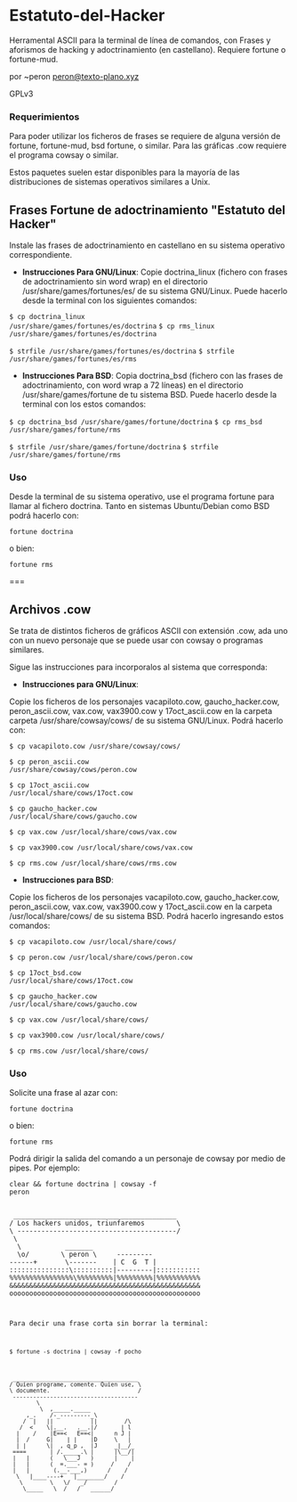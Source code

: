 # Estatuto-del-Hacker

Herramental ASCII para la terminal de línea de comandos, con Frases y aforismos de hacking y adoctrinamiento (en castellano). Requiere fortune o fortune-mud.

por ~peron <peron@texto-plano.xyz>

GPLv3

### Requerimientos
Para poder utilizar los ficheros de frases se requiere de alguna versión de fortune, fortune-mud, bsd fortune, o similar. Para las gráficas .cow requiere el programa cowsay o similar.

Estos paquetes suelen estar disponibles para la mayoría de las distribuciones de sistemas operativos similares a Unix.

## Frases Fortune de adoctrinamiento "Estatuto del Hacker"

Instale las frases de adoctrinamiento en castellano en su sistema operativo correspondiente.

  * **Instrucciones Para GNU/Linux**:
Copie <file>doctrina_linux</file> (fichero con frases de adoctrinamiento sin word wrap) en el directorio <file>/usr/share/games/fortunes/es/</file> de su sistema GNU/Linux. Puede hacerlo desde la terminal con los siguientes comandos:

<code bash>$ cp doctrina_linux /usr/share/games/fortunes/es/doctrina</code>
<code bash>$ cp rms_linux /usr/share/games/fortunes/es/doctrina</code>

<code bash>$ strfile /usr/share/games/fortunes/es/doctrina</code>
<code bash>$ strfile /usr/share/games/fortunes/es/rms</code>

  * **Instrucciones Para BSD**:
Copia <file>doctrina_bsd</file> (fichero con las frases de adoctrinamiento, con word wrap a 72 líneas) en el directorio <file>/usr/share/games/fortune</file> de tu sistema BSD. Puede hacerlo desde la terminal con los estos comandos: 

<code bash>$ cp doctrina_bsd /usr/share/games/fortune/doctrina</code>
<code bash>$ cp rms_bsd /usr/share/games/fortune/rms</code>


<code bash>$ strfile /usr/share/games/fortune/doctrina</code>
<code bash>$ strfile /usr/share/games/fortune/rms</code>

### Uso

Desde la terminal de su sistema operativo, use el programa fortune para llamar al fichero <file>doctrina</file>. Tanto en sistemas Ubuntu/Debian como BSD podrá hacerlo con:

<code>fortune doctrina</code>

o bien:

<code>fortune rms</code>

===

## Archivos .cow

Se trata de distintos ficheros de gráficos ASCII con extensión .cow, ada uno con un nuevo personaje que se puede usar con cowsay o programas similares.

Sigue las instrucciones para incorporalos al sistema que corresponda:

  * **Instrucciones para GNU/Linux**:

Copie los ficheros de los personajes <file>vacapiloto.cow</file>, <file>gaucho_hacker.cow</file>, <file>peron_ascii.cow</file>, <file>vax.cow</file>, <file>vax3900.cow</file> y <file>17oct_ascii.cow</file> en la carpeta carpeta <file>/usr/share/cowsay/cows/</file> de su sistema GNU/Linux. Podrá hacerlo con:

<code bash>$ cp vacapiloto.cow /usr/share/cowsay/cows/</code>

<code bash>$ cp peron_ascii.cow /usr/share/cowsay/cows/peron.cow</code>

<code bash>$ cp 17oct_ascii.cow /usr/local/share/cows/17oct.cow</code>

<code bash>$ cp gaucho_hacker.cow /usr/local/share/cows/gaucho.cow</code>

<code bash>$ cp vax.cow /usr/local/share/cows/vax.cow</code>

<code bash>$ cp vax3900.cow /usr/local/share/cows/vax.cow</code>

<code bash>$ cp rms.cow /usr/local/share/cows/rms.cow</code>



  * **Instrucciones para BSD**:

Copie los ficheros de los personajes <file>vacapiloto.cow</file>, <file>gaucho_hacker.cow</file>, <file>peron_ascii.cow</file>, <file>vax.cow</file>, <file>vax3900.cow</file> y <file>17oct_ascii.cow</file> en la carpeta <file>/usr/local/share/cows/</file> de su sistema BSD. Podrá hacerlo ingresando estos comandos:

<code bash>$ cp vacapiloto.cow /usr/local/share/cows/</code>

<code bash>$ cp peron.cow /usr/local/share/cows/peron.cow</code>

<code bash>$ cp 17oct_bsd.cow /usr/local/share/cows/17oct.cow</code>

<code bash>$ cp gaucho_hacker.cow /usr/local/share/cows/gaucho.cow</code>

<code bash>$ cp vax.cow /usr/local/share/cows/</code>

<code bash>$ cp vax3900.cow /usr/local/share/cows/</code>

<code bash>$ cp rms.cow /usr/local/share/cows/</code>



### Uso

Solicite una frase al azar con:

<code bash>fortune doctrina</code>

o bien:

<code bash>fortune rms</code>


Podrá dirigir la salida del comando a un personaje de cowsay por medio de pipes. 
Por ejemplo:

<code bash>clear && fortune doctrina | cowsay -f peron</code>

<code>
 _________________________________________
/ Los hackers unidos, triunfaremos        \
\ ----------------------------------------/
 \
  \           _______
  \o/        \ peron \     ---------
------+       \-------    | C  G  T |
:::::::::::::::\::::::::::|---------|:::::::::::
%%%%%%%%%%%%%%%%\%%%%%%%%%|%%%%%%%%%|%%%%%%%%%%%
&&&&&&&&&&&&&&&&&&&&&&&&&&&&&&&&&&&&&&&&&&&&&&&&
oooooooooooooooooooooooooooooooooooooooooooooooo
    <o/ ~   \o\  ~o|  o/    o  _____   _o
     |  +o   |    |   |     |\|chori|   |\
    /\  /z   /\   /\  /\   /\  o   o    /\
</code>

Para decir una frase corta sin borrar la terminal:

<code bash>$ fortune -s doctrina | cowsay -f pocho</code>

<code>
 _____________________________________
/ Quien programe, comente. Quien use, \
\ documente.                          /
 -------------------------------------
        \
         \  ,_____._____
     ,_.    /-_---------_\
    /  |   ||           ||        /\
   /  <    \|.__.   .__.|/       | l
  |    /    |E==<   E==<|      n J |
  |  /     G|    | |    |D     \   |
  | |      \|  , q_p ,  |J     _|__/_
 ====       | /._____.\ |      |\__/|
 |   |      (   \___J   )      |    |
 |   |      (  =.___- = )     /    /
 |   |       (.__-___,)      /    /
  \   |____----+   |________/    /
   \        \   \/   _/        /
    \_____   \  /   /   ______/
</code>
